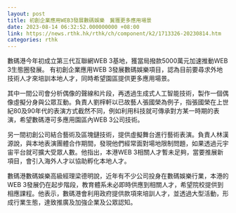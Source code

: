```yaml
---
layout: post
title: 初創企業應用WEB3發展數碼娛樂　冀獲更多應用場景
date: 2023-08-14 06:32:52.000000000 +08:00
link: https://news.rthk.hk/rthk/ch/component/k2/1713326-20230814.htm
categories: rthk
---
```


數碼港今年初成立第三代互聯網WEB 3基地，獲當局撥款5000萬元加速推動WEB 3生態圈發展。 有初創企業應用WEB 3發展數碼娛樂項目，認為目前要尋求外地技術人才來培訓本地人才，同時希望園區提供更多應用場景。

其中一間公司會分析偶像的聲線和片段，再透過生成式人工智能技術，製作一個偶像虛擬分身與公眾互動。負責人劉榟軒以已故藝人張國榮為例子，指張國榮在上世紀80及90年代的表演方式截然不同，例如利用科技就可傳承對方某一時期的表演，希望數碼港可多應用園區內WEB 3公司技術。

另一間初創公司結合藝術及區塊鏈技術，提供虛擬舞台進行藝術表演。負責人林漢源說，與本地表演團體合作期間，發現他們經常面對場地限制問題，如果透過元宇宙平台就可擴大受眾人數。他指出，本港WEB 3相關人才暫未足夠，當要推展新項目，會引入海外人才以協助孵化本地人才。

數碼港數碼娛樂高級經理梁德明說，近年有不少公司投身在數碼娛樂行業，本港的WEB 3發展仍在起步階段，教育體系未必即時供應到相關人才，希望院校提供到相應課程。他表示，數碼港會利用政府提供款項來培訓人才，並透過大型活動，形成行業生態，達致推廣及加強企業及公眾認知。

